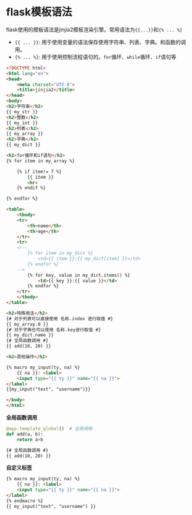 # flask模板语法
flask使用的模板语法是jinjia2模板渲染引擎。常用语法为`{{...}}`和`{% ... %}`

* `{{ ... }}`: 用于使用变量的语法保存使用字符串、列表、字典。和函数的调用。
* `{% ... %}`: 用于使用控制流程语句的。`for`循环、`while`循环、`if`语句等

```html
<!DOCTYPE html>
<html lang="en">
<head>
    <meta charset="UTF-8">
    <title>jinjia2</title>
</head>
<body>
<h2>字符串</h2>
{{ my_str }}
<h2>整数</h2>
{{ my_int }}
<h2>列表</h2>
{{ my_array }}
<h2>字典</h2>
{{ my_dict }}

<h2>for循环和if语句</h2>
{% for item in my_array %}

    {% if item!= 7 %}
        {{ item }}
        <hr>
    {% endif %}

{% endfor %}

<table>
    <tbody>
    <tr>
        <th>name</th>
        <th>age</th>
    </tr>
    <tr>
    <!--
        {% for item in my_dict %}
            <td>{{ item }}:{{ my_dict[item] }}</td>
        {% endfor %}
    -->
        {% for key, value in my_dict.items() %}
            <td>{{ key }}:{{ value }}</td>
        {% endfor %}
    </tr>
    </tbody>
</table>

<h2>特殊用法</h2>
{# 对于列表可以直接使用 名称.index 进行取值 #}
{{ my_array.0 }}
{# 对于字典也可以使用 名称.key进行取值 #}
{{ my_dict.name }}
{# 全局函数调用 #}
{{ add(10, 20) }}

<h2>其他操作</h2>

{% macro my_input(ty, na) %}
    {{ na }}: <label>
    <input type="{{ ty }}" name="{{ na }}">
</label>
{{my_input("text", "username")}}

</body>
</html>
```

**全局函数调用**
```python
@app.template_global()  # 全局调用
def add(a, b):
    return a+b
```
```html
{# 全局函数调用 #}
{{ add(10, 20) }}
```

**自定义标签**
```html
{% macro my_input(ty, na) %}
    {{ na }}: <label>
    <input type="{{ ty }}" name="{{ na }}">
</label>
{% endmacro %}
{{ my_input("text", "username") }}
```
